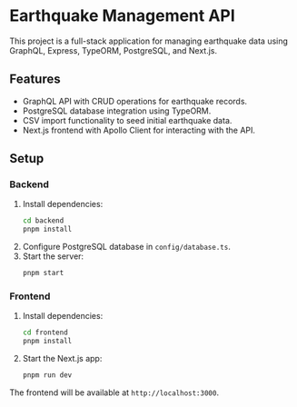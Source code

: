 # Earthquake Management API

This project is a full-stack application for managing earthquake data using GraphQL, Express, TypeORM, PostgreSQL, and Next.js.

## Features

- GraphQL API with CRUD operations for earthquake records.
- PostgreSQL database integration using TypeORM.
- CSV import functionality to seed initial earthquake data.
- Next.js frontend with Apollo Client for interacting with the API.

## Setup

### Backend

1. Install dependencies:
   ```sh
   cd backend
   pnpm install
   ```
2. Configure PostgreSQL database in `config/database.ts`.
3. Start the server:
   ```sh
   pnpm start
   ```

### Frontend

1. Install dependencies:
   ```sh
   cd frontend
   pnpm install
   ```
2. Start the Next.js app:
   ```sh
   pnpm run dev
   ```

The frontend will be available at `http://localhost:3000`.
